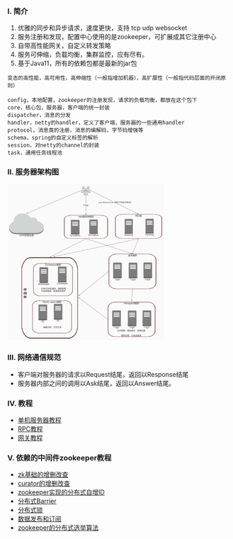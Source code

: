 ### Ⅰ. 简介

1. 优雅的同步和异步请求，速度更快，支持 tcp udp websocket
2. 服务注册和发现，配置中心使用的是zookeeper，可扩展成其它注册中心
3. 自带高性能网关，自定义转发策略
4. 服务可伸缩，负载均衡，集群监控，应有尽有。
4. 基于Java11，所有的依赖包都是最新的jar包

```关键词
变态的高性能，高可用性，高伸缩性（一般指增加机器），高扩展性（一般指代码层面的开闭原则）

config，本地配置，zookeeper的注册发现，请求的负载均衡，都放在这个包下
core，核心包，服务器，客户端的统一封装
dispatcher，消息的分发
handler，netty的handler，定义了客户端，服务器的一些通用handler
protocol，消息类的注册，消息的编解码，字节码增强等
schema，spring的自定义标签的解析
session，对netty的channel的封装
task，通用任务线程池
```

### Ⅱ. 服务器架构图

<img src="./../doc/image/general-game-architect.jpg" width="70%" height="70%" alt="服务器架构图"/><br/>

### Ⅲ. 网络通信规范

- 客户端对服务器的请求以Request结尾，返回以Response结尾
- 服务器内部之间的调用以Ask结尾，返回以Answer结尾。

### Ⅳ. 教程

- [单机服务器教程](src/test/java/com/zfoo/net/core/tcp/server/TcpServerTest.java)
- [RPC教程](src/test/java/com/zfoo/net/core/provider/ProviderTest.java)
- [网关教程](src/test/java/com/zfoo/net/core/gateway/GatewayTest.java)

### Ⅴ. 依赖的中间件zookeeper教程

- [zk基础的增删改查](src/test/java/com/zfoo/net/zookeeper/base)
- [curator的增删改查](src/test/java/com/zfoo/net/zookeeper/curator)
- [zookeeper实现的分布式自增ID](src/test/java/com/zfoo/net/zookeeper/recipes/atomicint)
- [分布式Barrier](src/test/java/com/zfoo/net/zookeeper/recipes/distributedbarrier)
- [分布式锁](src/test/java/com/zfoo/net/zookeeper/recipes/distributedbarrier)
- [数据发布和订阅](src/test/java/com/zfoo/net/zookeeper/recipes/nodecache)
- [zookeeper的分布式选举算法](src/test/java/com/zfoo/net/zookeeper/recipes/mastersel)

